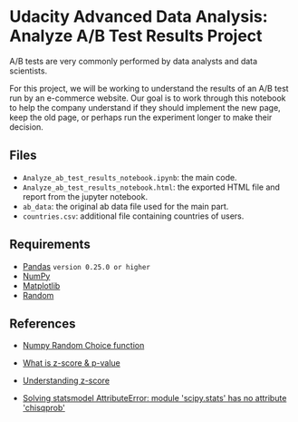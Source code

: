 # Udacity Advanced Data Analysis: Analyze A/B Test Results Project

A/B tests are very commonly performed by data analysts and data scientists.

For this project, we will be working to understand the results of an A/B test run by an e-commerce website. Our goal is to work through this notebook to help the company understand if they should implement the new page, keep the old page, or perhaps run the experiment longer to make their decision.

## Files

-   `Analyze_ab_test_results_notebook.ipynb`: the main code.
-   `Analyze_ab_test_results_notebook.html`: the exported HTML file and report from the jupyter notebook.
-   `ab_data`: the original ab data file used for the main part.
-   `countries.csv`: additional file containing countries of users.

## Requirements

-   [Pandas](https://pandas.pydata.org/) `version 0.25.0 or higher`
-   [NumPy](https://numpy.org/)
-   [Matplotlib](https://matplotlib.org/)
-   [Random](https://docs.python.org/3/library/random.html)

## References

-   [Numpy Random Choice function](https://numpy.org/doc/stable/reference/random/generated/numpy.random.choice.html)

-   [What is z-score & p-value](https://stats.stackexchange.com/questions/8472/what-is-the-difference-between-z-scores-and-p-values#:~:text=A%20Z%2Dscore%20describes%20your,as%20extreme%20as%20your%20statistic.)

-   [Understanding z-score](https://www.investopedia.com/terms/z/zscore.asp#:~:text=A%20Z-score%20is%20a,identical%20to%20the%20mean%20score.)

-   [Solving statsmodel AttributeError: module 'scipy.stats' has no attribute 'chisqprob'](https://stackoverflow.com/a/49838010)
